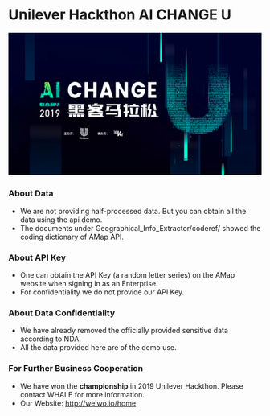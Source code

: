 # Unilever Hackthon AI CHANGE U

![logo](https://github.com/ChenZhouUC/UL_AI_CHANGE/blob/master/Asset/ULAI.png)

### About Data
+ We are not providing half-processed data. But you can obtain all the data using the api demo.
+ The documents under Geographical\_Info\_Extractor/coderef/ showed the coding dictionary of AMap API. 

### About API Key
+ One can obtain the API Key (a random letter series) on the AMap website when signing in as an Enterprise.
+ For confidentiality we do not provide our API Key. 

### About Data Confidentiality

+ We have already removed the officially provided sensitive data according to NDA.
+ All the data provided here are of the demo use.

### For Further Business Cooperation

+ We have won the **championship** in 2019 Unilever Hackthon. Please contact WHALE for more information. 
+ Our Website: http://weiwo.io/home

